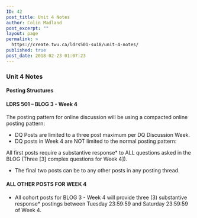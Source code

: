 ```yaml
---
ID: 42
post_title: Unit 4 Notes
author: Colin Madland
post_excerpt: ""
layout: page
permalink: >
  https://create.twu.ca/ldrs501-su18/unit-4-notes/
published: true
post_date: 2018-02-23 01:07:23
---
```

<h3>Unit 4 Notes</h3>
<h4>Posting Structures</h4>
<h4>LDRS 501 – BLOG 3 - Week 4</h4>
The posting pattern for online discussion will be using a compacted online posting pattern:
<ul>
 	<li>DQ Posts are limited to a three post maximum per DQ Discussion Week.</li>
 	<li>DQ posts in Week 4 are NOT limited to the normal posting pattern:</li>
</ul>
All first posts require a substantive response* to ALL questions asked in the BLOG (Three [3] complex questions for Week 4]).
<ul>
 	<li>The final two posts can be to any other posts in any posting thread.</li>
</ul>
<h4>ALL OTHER POSTS FOR WEEK 4</h4>
<ul>
 	<li>All cohort posts for BLOG 3 - Week 4 will provide three (3) substantive response* postings between Tuesday 23:59:59 and Saturday 23:59:59 of Week 4.</li>
</ul>